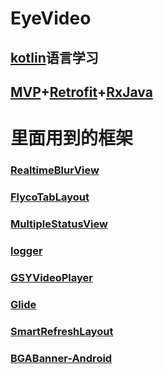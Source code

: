 # EyeVideo
## [kotlin](https://www.kotlincn.net/)语言学习
## [MVP](https://github.com/googlesamples/android-architecture)+[Retrofit](http://square.github.io/retrofit/)+[RxJava](https://github.com/ReactiveX/RxJava)
# 里面用到的框架
### [RealtimeBlurView](https://github.com/mmin18/RealtimeBlurView)
### [FlycoTabLayout](https://github.com/H07000223/FlycoTabLayout)
### [MultipleStatusView](https://github.com/qyxxjd/MultipleStatusView)
### [logger](https://github.com/orhanobut/logger)
### [GSYVideoPlayer](https://github.com/CarGuo/GSYVideoPlayer)
### [Glide](https://github.com/bumptech/glide)
### [SmartRefreshLayout](https://github.com/scwang90/SmartRefreshLayout)
### [BGABanner-Android](https://github.com/bingoogolapple/BGABanner-Android)